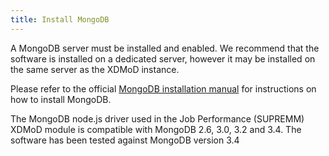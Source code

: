 ```yaml
---
title: Install MongoDB
---
```


A MongoDB server must be installed and enabled. We recommend that the software 
is installed on a dedicated server, however it may be installed on the same
server as the XDMoD instance.

Please refer to the official [MongoDB installation manual](https://docs.mongodb.org/manual/installation/) for instructions on how to install MongoDB.

The MongoDB node.js driver used in the Job Performance (SUPREMM) XDMoD module is compatible with MongoDB 2.6, 3.0, 3.2 and 3.4. The software has been tested against MongoDB version 3.4 
